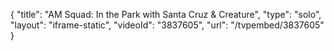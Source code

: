 {
    "title": "AM Squad: In the Park with Santa Cruz & Creature",
    "type": "solo",
    "layout": "iframe-static",
    "videoId": "3837605",
    "url": "\/tvpembed\/3837605"
}